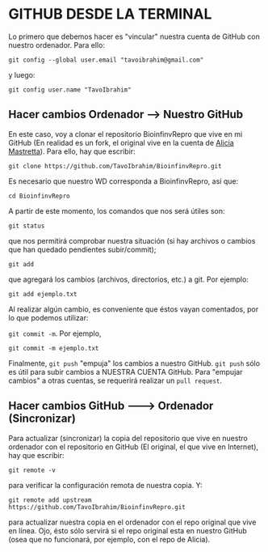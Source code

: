 # GITHUB DESDE LA TERMINAL

Lo primero que debemos hacer es "vincular" nuestra cuenta de GitHub con nuestro ordenador. Para ello:

`git config --global user.email "tavoibrahim@gmail.com"`

y luego:

`git config user.name "TavoIbrahim"`

## Hacer cambios Ordenador --> Nuestro GitHub

En este caso, voy a clonar el repositorio BioinfinvRepro que vive en mi GitHub (En realidad es un fork, el original vive en la cuenta de [Alicia Mastretta](https://github.com/AliciaMstt)). Para ello, hay que escribir:

`git clone https://github.com/TavoIbrahim/BioinfinvRepro.git`

Es necesario que nuestro WD corresponda a BioinfinvRepro, así que:

`cd BioinfinvRepro`

A partir de este momento, los comandos que nos será útiles son: 

`git status`

que nos permitirá comprobar nuestra situación (si hay archivos o cambios que han quedado pendientes subir/commit);

`git add`

que agregará los cambios (archivos, directorios, etc.) a git. Por ejemplo:

`git add ejemplo.txt`

Al realizar algún cambio, es conveniente que éstos vayan comentados, por lo que podemos utilizar: 

`git commit -m`. Por ejemplo, 

`git commit -m ejemplo.txt`

Finalmente, `git push` "empuja" los cambios a nuestro GitHub. `git push` sólo es útil para subir cambios a NUESTRA CUENTA GitHub. Para "empujar cambios" a otras cuentas, se requerirá realizar un `pull request`.

## Hacer cambios GitHub ---> Ordenador (Sincronizar)

Para actualizar (sincronizar) la copia del repositorio que vive en nuestro ordenador con el repositorio en GitHub (El original, el que vive en Internet), hay que escribir:

`git remote -v` 

para verificar la configuración remota de nuestra copia. Y:

`git remote add upstream https://github.com/TavoIbrahim/BioinfinvRepro.git`

para actualizar nuestra copia en el ordenador con el repo original que vive en línea. Ojo, ésto sólo servirá si el repo original esta en nuestro GitHub (osea que no funcionará, por ejemplo, con el repo de Alicia).

